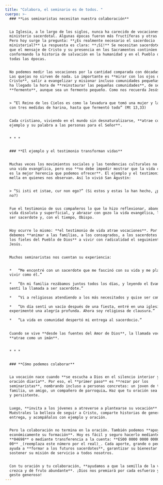 ```yaml
---
title: "Colabora, el seminario es de todos. "
cuerpo: >-
  ### **Los seminaristas necesitan nuestra colaboración**


  La Iglesia, a lo largo de los siglos, nunca ha carecido de vocaciones al
  ministerio sacerdotal. Algunas épocas fueron más fructíferas y otras menos.
  Pero hoy surge la pregunta: **¿Es realmente necesario el sacerdocio
  ministerial?** La respuesta es clara: **¡Sí!** Se necesitan sacerdotes para
  que el mensaje de Cristo y su presencia en los Sacramentos continúen
  conformando la historia de salvación en la humanidad y en el Pueblo de Dios de
  todas las épocas.


  No podemos medir las vocaciones por la cantidad comparada con décadas pasadas.
  Las quejas no sirven de nada. Lo importante es **mirar con los ojos de
  Cristo**, salir a evangelizar y misionar incluso comunidades pequeñas. Quizá
  ha llegado la hora de **reinstaurar las pequeñas comunidades**, de ser
  **fermento**, aunque sea un fermento pequeño. Como nos recuerda Jesús:


  > “El Reino de los Cielos es como la levadura que tomó una mujer y la mezcló
  con tres medidas de harina, hasta que fermentó todo” (Mt 13,33)


  Cada cristiano, viviendo en el mundo sin desnaturalizarse, **atrae con su
  ejemplo y su palabra a las personas para el Señor**.


  * * *


  ### **El ejemplo y el testimonio transforman vidas**


  Muchas veces los movimientos sociales y las tendencias culturales no facilitan
  una vida evangélica, pero eso **no debe impedir mostrar que la vida cristiana
  es la mejor herencia que podemos ofrecer**. El ejemplo y el testimonio hacen
  mella en quienes nos observan. Así lo vivió San Agustín:


  > “Si isti et istae, cur non ego?” (Si estos y estas lo han hecho, ¿por qué yo
  no?)


  Fue el testimonio de sus compañeros lo que lo hizo reflexionar, abandonar una
  vida disoluta y superficial, y abrazar con gozo la vida evangélica, llegando a
  ser sacerdote y, con el tiempo, Obispo.


  Hoy ocurre lo mismo: **el testimonio de vida atrae vocaciones**. Por eso
  debemos **animar a las familias, a los consagrados, a los sacerdotes y a todos
  los fieles del Pueblo de Dios** a vivir con radicalidad el seguimiento de
  Jesús.


  Muchos seminaristas nos cuentan su experiencia:


  *   “Me encontré con un sacerdote que me fascinó con su vida y me planteé
  vivir como él.”
      
  *   “En mi familia rezábamos juntos todos los días, y leyendo el Evangelio
  sentí la llamada a ser sacerdote.”
      
  *   “Vi a religiosas atendiendo a los más necesitados y quise ser como ellas.”
      
  *   “Un día sentí un vacío después de una fiesta, entré en una iglesia y
  experimenté una alegría profunda. Ahora soy religiosa de clausura.”
      
  *   “La vida en comunidad despertó mi entrega al sacerdocio.”
      

  Cuando se vive **desde las fuentes del Amor de Dios**, la llamada vocacional
  **atrae como un imán**.


  * * *


  ### **Cómo podemos colaborar**


  La vocación nace cuando **se escucha a Dios en el silencio interior y en la
  oración diaria**. Por eso, el **primer paso** es **rezar por los
  seminaristas**, nombrando incluso a personas concretas: un joven de tu
  familia, un amigo, un compañero de parroquia… Haz que tu oración sea personal
  y persistente.


  Luego, **invita a los jóvenes a atreverse a plantearse su vocación**.
  Muéstrales la belleza de seguir a Cristo, comparte historias de generosidad y
  entrega, y acompáñalos con ejemplo y oración.


  Pero la colaboración no termina en la oración. También podemos **apoyar
  económicamente su formación**. Hoy es fácil y seguro hacerlo mediante Bizum al
  **04698** o mediante transferencia a la cuenta: **ES00 0000 0000 0000 0000
  00** _(reemplaza este número por el real)_. Cada aporte, grande o pequeño,
  ayuda a **formar a los futuros sacerdotes**, garantizar su bienestar y
  sostener su misión de servicio a todos nosotros.


  Con tu oración y tu colaboración, **ayudamos a que la semilla de la vocación
  crezca y dé fruto abundante**. ¡Dios nos premiará por cada esfuerzo y cada
  gesto generoso!
---
```

